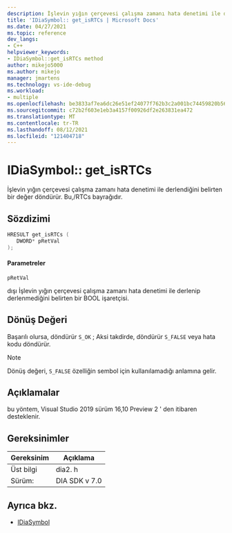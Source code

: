 ```yaml
---
description: İşlevin yığın çerçevesi çalışma zamanı hata denetimi ile derlendiğini bildiren bir değer alır. Bu,/RTCs bayrağıdır.
title: 'IDiaSymbol:: get_isRTCs | Microsoft Docs'
ms.date: 04/27/2021
ms.topic: reference
dev_langs:
- C++
helpviewer_keywords:
- IDiaSymbol::get_isRTCs method
author: mikejo5000
ms.author: mikejo
manager: jmartens
ms.technology: vs-ide-debug
ms.workload:
- multiple
ms.openlocfilehash: be3833af7ea6dc26e51ef24077f762b3c2a001bc74459820b56f73e868849099
ms.sourcegitcommit: c72b2f603e1eb3a4157f00926df2e263831ea472
ms.translationtype: MT
ms.contentlocale: tr-TR
ms.lasthandoff: 08/12/2021
ms.locfileid: "121404718"
---
```

# <a name="idiasymbolget_isrtcs"></a>IDiaSymbol:: get_isRTCs

İşlevin yığın çerçevesi çalışma zamanı hata denetimi ile derlendiğini belirten bir değer döndürür. Bu,/RTCs bayrağıdır.

## <a name="syntax"></a>Sözdizimi

```C++
HRESULT get_isRTCs ( 
   DWORD* pRetVal
);
```

#### <a name="parameters"></a>Parametreler

 `pRetVal`

dışı İşlevin yığın çerçevesi çalışma zamanı hata denetimi ile derlenip derlenmediğini belirten bir BOOL işaretçisi.

## <a name="return-value"></a>Dönüş Değeri

 Başarılı olursa, döndürür `S_OK` ; Aksi takdirde, döndürür `S_FALSE` veya hata kodu döndürür.

> [!NOTE]
> Dönüş değeri, `S_FALSE` özelliğin sembol için kullanılamadığı anlamına gelir.

## <a name="remarks"></a>Açıklamalar

bu yöntem, Visual Studio 2019 sürüm 16,10 Preview 2 ' den itibaren desteklenir.

## <a name="requirements"></a>Gereksinimler

|Gereksinim|Açıklama|
|-----------------|-----------------|
|Üst bilgi|dia2. h|
|Sürüm:|DIA SDK v 7.0|

## <a name="see-also"></a>Ayrıca bkz.
- [IDiaSymbol](../../debugger/debug-interface-access/idiasymbol.md)
